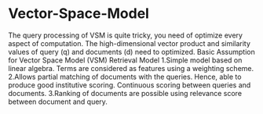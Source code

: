 # Vector-Space-Model

The query processing of VSM is quite tricky, you need of optimize every aspect of computation.
The high-dimensional vector product and similarity values of query (q) and documents (d) need to
optimized.
Basic Assumption for Vector Space Model (VSM) Retrieval Model
1.Simple model based on linear algebra. Terms are considered as features using a weighting
scheme.
2.Allows partial matching of documents with the queries. Hence, able to produce good institutive
scoring. Continuous scoring between queries and documents.
3.Ranking of documents are possible using relevance score between document and query.
